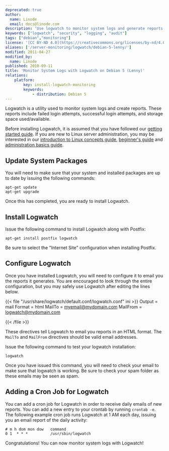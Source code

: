 ```yaml
---
deprecated: true
author:
  name: Linode
  email: docs@linode.com
description: 'Use logwatch to monitor system logs and generate reports.'
keywords: ["logwatch", "security", "logging", "audit"]
tags: ["debian","monitoring"]
license: '[CC BY-ND 4.0](https://creativecommons.org/licenses/by-nd/4.0)'
aliases: ['/server-monitoring/logwatch/debian-5-lenny/']
modified: 2011-04-27
modified_by:
  name: Linode
published: 2010-09-11
title: 'Monitor System Logs with Logwatch on Debian 5 (Lenny)'
relations:
    platform:
        key: install-logwatch-monitoring
        keywords:
            - distribution: Debian 5
---
```


Logwatch is a utility used to monitor system logs and create reports. These reports include failed login attempts, successful login attempts, and storage space used/available.

Before installing Logwatch, it is assumed that you have followed our [getting started guide](/docs/getting-started/). If you are new to Linux server administration, you may be interested in our [introduction to Linux concepts guide](/docs/tools-reference/introduction-to-linux-concepts/), [beginner's guide](/docs/platform/billing-and-support/linode-beginners-guide/) and [administration basics guide](/docs/tools-reference/linux-system-administration-basics/).

## Update System Packages

You will need to make sure that your system and installed packages are up to date by issuing the following commands:

    apt-get update
    apt-get upgrade

Once this has completed, you are ready to install Logwatch.

## Install Logwatch

Issue the following command to install Logwatch along with Postfix:

    apt-get install postfix logwatch

Be sure to select the "Internet Site" configuration when installing Postfix.

## Configure Logwatch

Once you have installed Logwatch, you will need to configure it to email you the reports it generates. You are encouraged to look through the entire configuration, but you may safely use Logwatch after editing the lines below.

{{< file "/usr/share/logwatch/default.conf/logwatch.conf" ini >}}
Output = mail
Format = html
MailTo = myemail@mydomain.com
MailFrom = logwatch@mydomain.com

{{< /file >}}


These directives tell Logwatch to email you reports in an HTML format. The `MailTo` and `MailFrom` directives should be valid email addresses.

Issue the following command to test your logwatch installation:

    logwatch

Once you have issued this command, you will need to check your email to make sure that logwatch is working. Be sure to check your spam folder as these emails may be seen as spam.

## Adding a Cron Job for Logwatch

You can add a cron job for Logwatch in order to receive daily emails of new reports. You can add a new entry to your crontab by running `crontab -e`. The following example cron job runs Logwatch at 1 AM each day, issuing you an email report of the daily activity:

    # m h dom mon dow   command
    0 1  * * *          /usr/sbin/logwatch

Congratulations! You can now monitor system logs with Logwatch!




